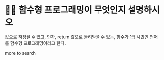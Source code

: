# 🧑‍💻 함수형 프로그래밍이 무엇인지 설명하시오

값으로 저장될 수 있고, 인자, return 값으로 돌려받을 수 있는, 함수가 1급 시민인 언어를 함수형 프로그래밍이라고 한다. 

more to search